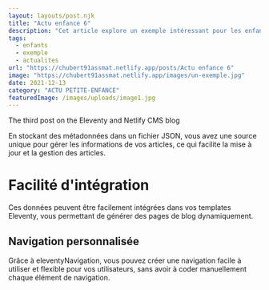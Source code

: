 ```yaml
---
layout: layouts/post.njk
title: "Actu enfance 6"
description: "Cet article explore un exemple intéressant pour les enfants."
tags: 
  - enfants
  - exemple
  - actualites
url: "https://chubert91assmat.netlify.app/posts/Actu enfance 6"
image: "https://chubert91assmat.netlify.app/images/un-exemple.jpg"
date: 2021-12-13
category: "ACTU PETITE-ENFANCE"
featuredImage: /images/uploads/image1.jpg
---
```



The third post on the Eleventy and Netlify CMS blog


En stockant des métadonnées dans un fichier JSON, vous avez une source unique pour gérer les informations de vos articles, ce qui facilite la mise à jour et la gestion des articles.

# Facilité d'intégration

Ces données peuvent être facilement intégrées dans vos templates Eleventy, vous permettant de générer des pages de blog dynamiquement.

## Navigation personnalisée

Grâce à eleventyNavigation, vous pouvez créer une navigation facile à utiliser et flexible pour vos utilisateurs, sans avoir à coder manuellement chaque élément de navigation.
